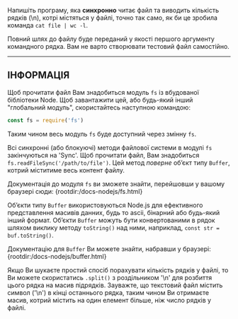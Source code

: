Напишіть програму, яка **синхронно** читає файл та виводить кількість рядків (\n), котрі містяться у файлі, точно так само, як би це зробила команда `cat file | wc -l`.

Повний шлях до файлу буде переданий у якості першого аргументу командного рядка. Вам не варто створювати тестовий файл самостійно.

----------------------------------------------------------------------
## ІНФОРМАЦІЯ

Щоб прочитати файл Вам знадобиться модуль `fs` із вбудованої бібліотеки Node. Щоб завантажити цей, або будь-який інший "глобальний модуль", скористайтесь наступною командою:

```js
const fs = require('fs')
```

Таким чином весь модуль `fs` буде доступний через змінну `fs`.

Всі синхронні (або блокуючі) методи файлової системи в модулі `fs` закінчуються на 'Sync'. Щоб прочитати файл, Вам знадобиться `fs.readFileSync('/path/to/file')`. Цей метод *поверне* об’єкт типу `Buffer`, котрий міститиме весь контент файлу.

Документація до модуля `fs` ви зможете знайти, перейшовши у вашому браузері сюди:
  {rootdir:/docs-nodejs/fs.html}

Об’єкти типу `Buffer` використовуються Node.js для ефективного представлення масивів данних, будь то ascii, бінарний або будь-який інший формат. Об’єкти `Buffer` можуть бути конвертованими в рядок шляхом виклику методу `toString()` над ними, наприклад, `const str = buf.toString()`.

Документацію для `Buffer` Ви можете знайти, набравши у браузері:
  {rootdir:/docs-nodejs/buffer.html}

Якщо Ви шукаєте простий спосіб порахувати кількість рядків у файлі, то Ви можете скористатись `.split()` з роздільником '\n' для розбиття цього рядка на масив підрядків. Зауважте, що текстовий файл містить символ ('\n') в кінці останнього рядка, таким чином Ви отримаєте масив, котрий містить на один елемент більше, ніж число рядків у файлі.
